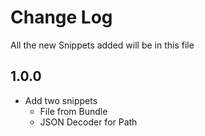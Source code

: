 # Change Log

All the new Snippets added will be in this file

## 1.0.0

- Add two snippets
	- File from Bundle
	- JSON Decoder for Path